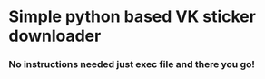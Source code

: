 # Simple python based VK sticker downloader

### No instructions needed just exec file and there you go!
